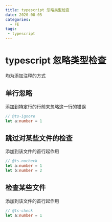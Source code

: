 ```yaml
---
title: typescript 忽略类型检查
date: 2020-08-05
categories:
  - FE
tags:
 - typescript
---
```


# typescript 忽略类型检查

均为添加注释的方式

## 单行忽略

添加到特定行的行前来忽略这一行的错误

```ts
// @ts-ignore
let a:number = 1
```

## 跳过对某些文件的检查

添加到该文件的首行起作用

```ts
// @ts-nocheck
let a:number = 1
let b:number = 2
```
## 检查某些文件

添加到该文件的首行起作用

```ts
// @ts-check
let a:number = 1
```
